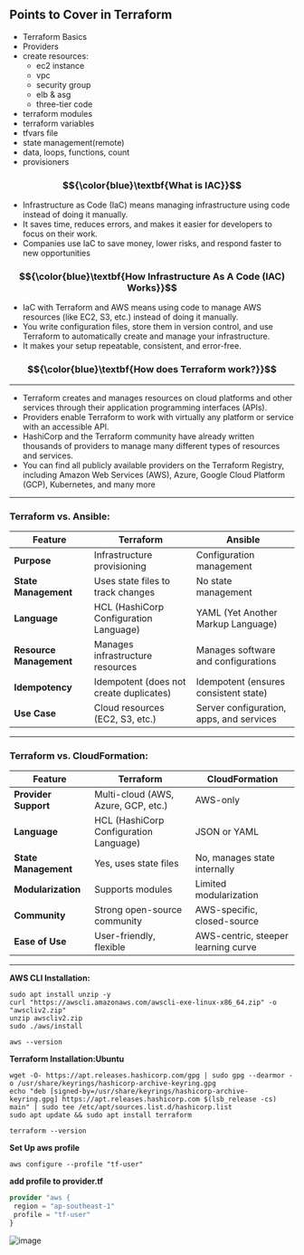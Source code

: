 ## Points to Cover in Terraform
- Terraform Basics
- Providers
- create resources:
  - ec2 instance
  - vpc
  - security group
  - elb & asg
  - three-tier code
- terraform modules
- terraform variables
- tfvars file
- state management(remote)
- data, loops, functions, count
- provisioners
  






### $${\color{blue}\textbf{What is IAC}}$$

- Infrastructure as Code (IaC) means managing infrastructure using code instead of doing it manually.
- It saves time, reduces errors, and makes it easier for developers to focus on their work.
- Companies use IaC to save money, lower risks, and respond faster to new opportunities

### $${\color{blue}\textbf{How Infrastructure As A Code (IAC) Works}}$$

- IaC with Terraform and AWS means using code to manage AWS resources (like EC2, S3, etc.) instead of doing it manually.
- You write configuration files, store them in version control, and use Terraform to automatically create and manage your infrastructure.
- It makes your setup repeatable, consistent, and error-free.




### $${\color{blue}\textbf{How does Terraform work?}}$$

---

- Terraform creates and manages resources on cloud platforms and other services through their application programming interfaces (APIs).
- Providers enable Terraform to work with virtually any platform or service with an accessible API.
- HashiCorp and the Terraform community have already written thousands of providers to manage many different types of resources and services.
-  You can find all publicly available providers on the Terraform Registry, including Amazon Web Services (AWS), Azure, Google Cloud Platform (GCP), Kubernetes, 
   and many more

---
### Terraform vs. Ansible:

| Feature             | Terraform                            | Ansible                                |
|---------------------|--------------------------------------|----------------------------------------|
| **Purpose**          | Infrastructure provisioning          | Configuration management              |
| **State Management** | Uses state files to track changes    | No state management                   |
| **Language**         | HCL (HashiCorp Configuration Language) | YAML (Yet Another Markup Language)     |
| **Resource Management** | Manages infrastructure resources   | Manages software and configurations   |
| **Idempotency**      | Idempotent (does not create duplicates) | Idempotent (ensures consistent state) |
| **Use Case**         | Cloud resources (EC2, S3, etc.)      | Server configuration, apps, and services |

---

### Terraform vs. CloudFormation:

| Feature             | Terraform                            | CloudFormation                        |
|---------------------|--------------------------------------|---------------------------------------|
| **Provider Support** | Multi-cloud (AWS, Azure, GCP, etc.)  | AWS-only                              |
| **Language**         | HCL (HashiCorp Configuration Language) | JSON or YAML                          |
| **State Management** | Yes, uses state files                | No, manages state internally          |
| **Modularization**   | Supports modules                     | Limited modularization                |
| **Community**        | Strong open-source community         | AWS-specific, closed-source           |
| **Ease of Use**      | User-friendly, flexible              | AWS-centric, steeper learning curve   |


---

**AWS CLI Installation:**

````
sudo apt install unzip -y
curl "https://awscli.amazonaws.com/awscli-exe-linux-x86_64.zip" -o "awscliv2.zip"
unzip awscliv2.zip
sudo ./aws/install
````
````
aws --version
````
**Terraform Installation:Ubuntu**
````
wget -O- https://apt.releases.hashicorp.com/gpg | sudo gpg --dearmor -o /usr/share/keyrings/hashicorp-archive-keyring.gpg
echo "deb [signed-by=/usr/share/keyrings/hashicorp-archive-keyring.gpg] https://apt.releases.hashicorp.com $(lsb_release -cs) main" | sudo tee /etc/apt/sources.list.d/hashicorp.list
sudo apt update && sudo apt install terraform
````
````
terraform --version
````
**Set Up aws profile**
````
aws configure --profile "tf-user"
````

**add profile to provider.tf**
```tf
provider "aws {
 region = "ap-southeast-1"
 profile = "tf-user"
}
```

![image](https://github.com/user-attachments/assets/83c85698-f5b9-43b7-80fe-85ecb229cd8a)


